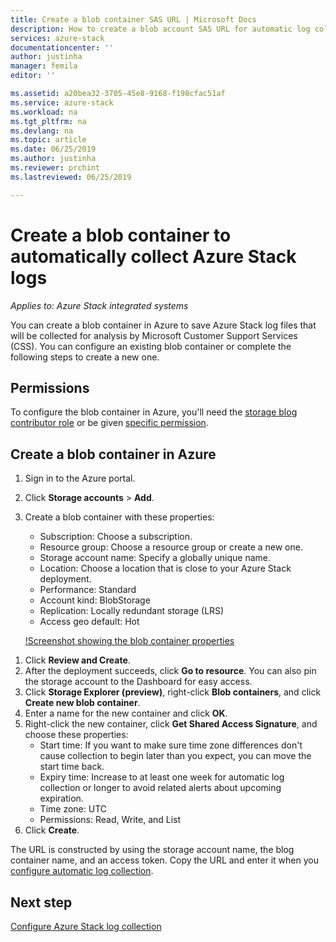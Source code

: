 ```yaml
---
title: Create a blob container SAS URL | Microsoft Docs
description: How to create a blob account SAS URL for automatic log collection in Azure Stack Help + Support.
services: azure-stack
documentationcenter: ''
author: justinha
manager: femila
editor: ''

ms.assetid: a20bea32-3705-45e8-9168-f198cfac51af
ms.service: azure-stack
ms.workload: na
ms.tgt_pltfrm: na
ms.devlang: na
ms.topic: article
ms.date: 06/25/2019
ms.author: justinha
ms.reviewer: prchint
ms.lastreviewed: 06/25/2019

---
```

# Create a blob container to automatically collect Azure Stack logs 

*Applies to: Azure Stack integrated systems*

You can create a blob container in Azure to save Azure Stack log files that will be collected for analysis by Microsoft Customer Support Services (CSS). 
You can configure an existing blob container or complete the following steps to create a new one.

## Permissions

To configure the blob container in Azure, you'll need the [storage blog contributor role](https://docs.microsoft.com/azure/role-based-access-control/built-in-roles#storage-blob-data-contributor) or be given [specific permission](https://docs.microsoft.com/rest/api/storageservices/authenticate-with-azure-active-directory#permissions-for-calling-blob-and-queue-data-operations). 

## Create a blob container in Azure

1. Sign in to the Azure portal.
1. Click **Storage accounts** > **Add**.
1. Create a blob container with these properties:  
   - Subscription: Choose a subscription. 
   - Resource group: Choose a resource group or create a new one.
   - Storage account name: Specify a globally unique name. 
   - Location: Choose a location that is close to your Azure Stack deployment.
   - Performance: Standard
   - Account kind: BlobStorage
   - Replication: Locally redundant storage (LRS) 
   - Access geo default: Hot

   [!Screenshot showing the blob container properties](media/azure-stack-automatic-log-collection/create-blob-container.png)

<!--- Why don't i see Replcation or Access geo default?--->


1. Click **Review and Create**.   
1. After the deployment succeeds, click **Go to resource**. You can also pin the storage account to the Dashboard for easy access. 
1. Click **Storage Explorer (preview)**, right-click **Blob containers**, and click **Create new blob container**. 
1. Enter a name for the new container and click **OK**.
1. Right-click the new container, click **Get Shared Access Signature**, and choose these properties:
   - Start time: If you want to make sure time zone differences don't cause collection to begin later than you expect, you can move the start time back. 
   - Expiry time: Increase to at least one week for automatic log collection or longer to avoid related alerts about upcoming expiration.
   - Time zone: UTC
   - Permissions: Read, Write, and List
1. Click **Create**.  

The URL is constructed by using the storage account name, the blog container name, and an access token. 
Copy the URL and enter it when you [configure automatic log collection](azure-stack-configure-log-collection.md).

## Next step

[Configure Azure Stack log collection](azure-stack-configure-log-collection.md)